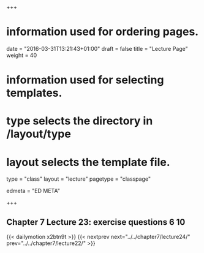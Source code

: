 +++
# information used for ordering pages.
date = "2016-03-31T13:21:43+01:00"
draft = false
title = "Lecture Page"
weight = 40

# information used for selecting templates.
# type selects the directory in /layout/type
# layout selects the template file.

type   = "class"
layout = "lecture"
pagetype = "classpage"





edmeta = "ED META"

+++
## Chapter 7 Lecture 23: exercise questions 6 10
{{< dailymotion x2btn9t >}}
{{< nextprev next="../../chapter7/lecture24/"     prev="../../chapter7/lecture22/"  >}}

